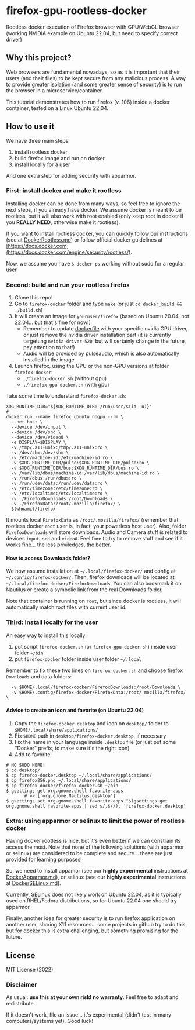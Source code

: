 # firefox-gpu-rootless-docker
Rootless docker execution of Firefox browser with GPU/WebGL browser (working NVIDIA example on Ubuntu 22.04, but need to specify correct driver)


## Why this project?

Web browsers are fundamental nowadays, so as it is important that their users (and their files) to be kept secure from any malicious process.
A way to provide greater isolation (and some greater sense of security) is to run the browser in a microservice/container.

This tutorial demonstrates how to run firefox (v. 106) inside a docker container, tested on a Linux Ubuntu 22.04.

## How to use it

We have three main steps:

1. install rootless docker
1. build firefox image and run on docker
1. install locally for a user

And one extra step for adding security with apparmor.

### First: install docker and make it rootless

Installing docker can be done from many ways, so feel free to ignore the next steps, if you already have docker.
We assume docker is meant to be rootless, but it will also work with root enabled (only keep root in docker if you **REALLY NEED**, otherwise make it rootless).

If you want to install rootless docker, you can quickly follow our instructions (see at [DockerRootless.md](./DockerRootless.md)) or follow official docker guidelines at [https://docs.docker.com](https://docs.docker.com/engine/security/rootless/).

Now, we assume you have `$ docker ps` working without sudo for a regular user.

### Second: build and run your rootless firefox

1. Clone this repo! 
1. Go to `firefox-docker` folder and type `make` (or just `cd docker_build && ./build.sh`)
1. It will create an image for `youruser/firefox` (based on Ubuntu 20.04, not 22.04... but that's fine for now!)
    - Remember to update [dockerfile](firefox-docker/docker_build/dockerfile) with your specific nvidia GPU driver, or just remove the nvidia driver installation part (it is currently targetting `nvidia-driver-520`, but will certainly change in the future, pay attention to that!)
    - Audio will be provided by pulseaudio, which is also automatically installed in the image
1. Launch firefox, using the GPU or the non-GPU versions at folder `firefox-docker`:
    - `./firefox-docker.sh`      (without gpu)
    - `./firefox-gpu-docker.sh`  (with gpu)

Take some time to understand `firefox-docker.sh`:

```
XDG_RUNTIME_DIR="${XDG_RUNTIME_DIR:-/run/user/$(id -u)}"
#
docker run --name firefox_ubuntu_nogpu --rm \
  --net host \
  --device /dev/input \
  --device /dev/snd \
  --device /dev/video0 \
  -e DISPLAY=$DISPLAY \
  -v /tmp/.X11-unix:/tmp/.X11-unix:ro \
  -v /dev/shm:/dev/shm \
  -v /etc/machine-id:/etc/machine-id:ro \
  -v $XDG_RUNTIME_DIR/pulse:$XDG_RUNTIME_DIR/pulse:ro \
  -v $XDG_RUNTIME_DIR/bus:$XDG_RUNTIME_DIR/bus:ro \
  -v /var/lib/dbus/machine-id:/var/lib/dbus/machine-id:ro \
  -v /run/dbus:/run/dbus:ro \
  -v /run/udev/data:/run/udev/data:ro \
  -v /etc/timezone:/etc/timezone:ro \
  -v /etc/localtime:/etc/localtime:ro \
  -v ./FirefoxDownloads:/root/Downloads \
  -v ./FirefoxData:/root/.mozilla/firefox/ \
  $(whoami)/firefox
```

It mounts local `FirefoxData` as `/root/.mozilla/firefox/` (remember that rootless docker `root` user is, in fact, your powerless host user).
Also, folder `FirefoxDownloads` will store downloads. 
Audio and Camera stuff is related to devices `input`, `snd` and `video0`. 
Feel free to try to remove stuff and see if it works fine... the less priviledges, the better.

#### How to access Downloads folder?

We now assume installation at `~/.local/firefox-docker/` and config at `~/.config/firefox-docker/`.
Then, firefox downloads will be located at `~/.local/firefox-docker/FirefoxDownloads`. 
You can also bookmark it on Nautilus or create a symbolic link from the real Downloads folder.

Note that container is running on `root`, but since docker is rootless, it will automatically match root files with current user id.


### Third: Install locally for the user

An easy way to install this locally:

1. put script `firefox-docker.sh` (or `firefox-gpu-docker.sh`) inside user folder `~/bin`
1. put `firefox-docker` folder inside user folder `~/.local`

Remember to fix these two lines on `firefox-docker.sh` and choose firefox `Downloads` and data folders:

```
  -v $HOME/.local/firefox-docker/FirefoxDownloads:/root/Downloads \
  -v $HOME/.config/firefox-docker/FirefoxData:/root/.mozilla/firefox/ \
```

#### Advice to create an icon and favorite (on Ubuntu 22.04)

1. Copy the `firefox-docker.desktop` and icon on `desktop/` folder to `$HOME/.local/share/applications/`
1. Fix `$HOME` path in `desktop/firefox-docker.desktop`, if necessary
1. Fix the name in your language inside `.desktop` file (or just put some "Docker" prefix, to make sure it's the right icon)
1. Add to favorite:

```
# NO SUDO HERE!
$ cd desktop/
$ cp firefox-docker.desktop ~/.local/share/applications/
$ cp firefox256.png ~/.local/share/applications/
$ cp firefox-docker/firefox-docker.sh ~/bin
$ gsettings get org.gnome.shell favorite-apps
       # => ['org.gnome.Nautilus.desktop']
$ gsettings set org.gnome.shell favorite-apps "$(gsettings get org.gnome.shell favorite-apps | sed s/.$//), 'firefox-docker.desktop'
```

### Extra: using apparmor or selinux to limit the power of rootless docker

Having docker rootless is nice, but it's even better if we can constrain its access the most.
Note that none of the following solutions (with apparmor or selinux) are considered to be complete and secure... 
these are just provided for learning purposes!

So, we need to install appamor (see our **highly experimental** instructions at [DockerApparmor.md](./DockerApparmor.md)),
or selinux (see our **highly experimental** instructions at [DockerSELinux.md](./DockerSELinux.md)).

Currently, SELinux does not likely work on Ubuntu 22.04, as it is typically used on RHEL/Fedora distributions,
so for Ubuntu 22.04 one should try apparmor.

Finally, another idea for greater security is to run firefox application on another user, sharing X11 resources...
some projects in github try to do this, but for docker this is extra challenging, but something promising for the future.

## License

MIT License (2022)

### Disclaimer

As usual: **use this at your own risk! no warranty**. Feel free to adapt and redistribute.

If it doesn't work, file an issue... it's experimental (didn't test in many computers/systems yet). 
Good luck!
